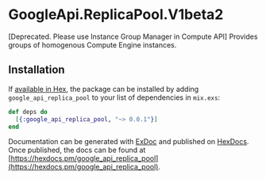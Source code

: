 # GoogleApi.ReplicaPool.V1beta2

[Deprecated. Please use Instance Group Manager in Compute API] Provides groups of homogenous Compute Engine instances.

## Installation

If [available in Hex](https://hex.pm/docs/publish), the package can be installed
by adding `google_api_replica_pool` to your list of dependencies in `mix.exs`:

```elixir
def deps do
  [{:google_api_replica_pool, "~> 0.0.1"}]
end
```

Documentation can be generated with [ExDoc](https://github.com/elixir-lang/ex_doc)
and published on [HexDocs](https://hexdocs.pm). Once published, the docs can
be found at [https://hexdocs.pm/google_api_replica_pool](https://hexdocs.pm/google_api_replica_pool).
